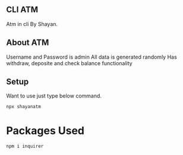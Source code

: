 ## CLI ATM  ##

Atm in cli By Shayan.

## About ATM
Username and Password is admin
All data is generated randomly
Has withdraw, deposite and check balance functionality

## Setup
Want to use just type below command.
```bash
npx shayanatm
```

# Packages Used
```bash
npm i inquirer
```